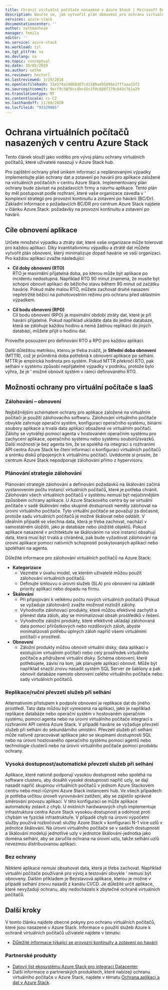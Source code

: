 ```yaml
---
title: Chránit virtuální počítače nasazené v Azure Stack | Microsoft Docs
description: Naučte se, jak vytvořit plán obnovení pro ochranu virtuálních počítačů nasazených v Azure Stack před ztrátou dat a neplánovanými výpadky.
services: azure-stack
documentationcenter: ''
author: sethmanheim
manager: femila
editor: ''
ms.service: azure-stack
ms.workload: tzl
ms.tgt_pltfrm: na
ms.devlang: na
ms.topic: conceptual
ms.date: 10/02/2019
ms.author: sethm
ms.reviewer: hectorl
ms.lastreviewed: 3/19/2018
ms.openlocfilehash: 31e574a24660367cd1189ad95890e2fffaaa15f2
ms.sourcegitcommit: 9ecf9c58fbcc4bc42c1fdc688f370c643c761a29
ms.translationtype: MT
ms.contentlocale: cs-CZ
ms.lasthandoff: 11/04/2020
ms.locfileid: "93329065"
---
```

# <a name="protect-vms-deployed-on-azure-stack-hub"></a>Ochrana virtuálních počítačů nasazených v centru Azure Stack

Tento článek slouží jako vodítko pro vývoj plánu ochrany virtuálních počítačů, které uživatelé nasazují v Azure Stack hub.

Pro zajištění ochrany před únikem informací a neplánovanými výpadky implementujte plán ochrany dat a zotavení po havárii pro aplikace založené na virtuálních počítačích v centru Azure Stack. Implementovaný plán ochrany bude záviset na požadavcích firmy a návrhu aplikace. Tento plán by měl postupovat podle rozhraní, které vaše organizace zavedla v \' komplexní strategii pro provozní kontinuitu a zotavení po havárii (BC/Dr). Základní informace o požadavcích BC/DR pro centrum Azure Stack najdete v článku Azure Stack: požadavky na provozní kontinuitu a zotavení po havárii.

## <a name="application-recovery-objectives"></a>Cíle obnovení aplikace

Určete množství výpadku a ztráty dat, které vaše organizace může tolerovat pro každou aplikaci. Díky kvantitativnímu výpadku a ztrátě dat můžete vytvořit plán obnovení, který minimalizuje dopad havárie ve vaší organizaci. Pro každou aplikaci zvažte následující:

- **Cíl doby obnovení (RTO)**\
    RTO je maximální přijatelná doba, po kterou může být aplikace po incidentu nedostupná. Například RTO 90 minut znamená, že musíte být schopni obnovit aplikaci do běžícího stavu během 90 minut od začátku havárie. Pokud máte malou RTO, můžete zachovat druhé nasazení nepřetržitě běžící na pohotovostním režimu pro ochranu před oblastním výpadkem.

- **Cíl bodu obnovení (RPO)**\
    Cíl bodu obnovení (RPO) je maximální období ztráty dat, které je při havárii přijatelné. Pokud například ukládáte data do jediné databáze, která se zálohuje každou hodinu a nemá žádnou replikaci do jiných databází, můžete přijít o hodinu dat.

Proveďte posouzení pro definování RTO a RPO pro každou aplikaci.

Další důležitou metrikou, kterou je třeba zvážit, je **Střední doba obnovení** (MTTR), což je průměrná doba potřebná k obnovení aplikace po selhání. MTTR je empirická hodnota pro systém. Pokud MTTR překročí RTO, pak selhání v systému způsobí nepřijatelné výpadky v podniku, protože bylo výhra, že je \' možné obnovit systém v rámci definovaného RTO.

## <a name="protection-options-for-iaas-vms"></a>Možnosti ochrany pro virtuální počítače s IaaS

### <a name="backup-restore"></a>Zálohování – obnovení

Nejběžnějším schématem ochrany pro aplikace založené na virtuálním počítači je použití zálohovacího softwaru. Zálohování virtuálního počítače obvykle zahrnuje operační systém, konfiguraci operačního systému, binární soubory aplikace a trvalá data aplikací obsažená ve virtuálním počítači. Zálohy se vytvářejí pomocí agenta v hostovaném operačním systému pro zachycení aplikace, operačního systému nebo systému souborů/svazků. Další možností je bez agenta tím, že se spoléhá na integraci s rozhraními API centra Azure Stack ke čtení informací o konfiguraci virtuálních počítačů a snímku disků připojených k virtuálnímu počítači. Uvědomte si prosím, že centrum Azure Stack nepodporuje zálohování přímo z hypervisoru.

### <a name="planning-your-backup-strategy"></a>Plánování strategie zálohování

Plánování strategie zálohování a definování požadavků na škálování začíná vystanovením počtu instancí virtuálních počítačů, které je potřeba chránit. Zálohování všech virtuálních počítačů v systému nemusí být nejúčinnějším způsobem ochrany aplikace. U Azure Stackového centra by se virtuální počítače v sadě škálování nebo skupině dostupnosti neměly zálohovat na úrovni virtuálního počítače. Tyto virtuální počítače se považují za dočasné, protože sadu virtuálních počítačů je možné škálovat nebo oddálit. V ideálním případě se všechna data, která je třeba zachovat, nachází v samostatném úložišti, jako je databáze nebo úložiště objektů. Pokud aplikace nasazené v architektuře se škálováním na více instancí obsahují data, která musí být trvalá a chráněná, pak bude vyžadovat zálohování na úrovni aplikace pomocí nativních schopností poskytovaných aplikací nebo spoléhání na agenta.

Důležité informace pro zálohování virtuálních počítačů na Azure Stack:

- **Kategorizace**
  - Vezměte v úvahu model, ve kterém uživatelé můžou použít zálohování virtuálních počítačů.
  - Definujte smlouvu o úrovni služeb (SLA) pro obnovení na základě priority aplikací nebo dopadu na firmu.
- **Škálování**
  - Při připojování k velkému počtu nových virtuálních počítačů (Pokud se vyžaduje zálohování) zvažte možnost rozložit zálohy.
  - Vyhodnoťte zálohovací produkty, které můžou efektivně zachytit a přenést data záloh, aby se minimalizoval obsah prostředků v řešení.
  - Vyhodnoťte záložní produkty, které efektivně ukládají zálohovaná data pomocí přírůstkových nebo rozdílových záloh, abyste minimalizovali potřebu úplných záloh napříč všemi virtuálními počítači v prostředí.
- **Obnovení**
  - Záložní produkty můžou obnovit virtuální disky, data aplikací v existujícím virtuálním počítači nebo celý prostředek virtuálního počítače a přidružené virtuální disky. Schéma obnovení, které potřebujete, závisí na tom, jak plánujete aplikaci obnovit. Může být například snazší znovu nasadit systém SQL Server ze šablony a pak obnovit databáze namísto obnovení celého virtuálního počítače nebo sady virtuálních počítačů.

### <a name="replicationmanual-failover"></a>Replikace/ruční převzetí služeb při selhání

Alternativním přístupem k podpoře obnovení je replikace dat do jiného prostředí. Tato data můžou být vymezená na aplikaci, jako je například replikace databáze nebo operační systém v hostovaném operačním systému, pomocí agenta nebo na úrovni virtuálního počítače integrací s rozhraními API centra Azure Stack. V případě havárie se vyžaduje převzetí služeb při selhání do sekundárního umístění. Převzetí služeb při selhání může nativně zpracovávat aplikace jako se skupinami dostupnosti SQL nebo na úrovni hostovaného operačního systému pomocí agentů nebo technologie clusterů nebo na úrovni virtuálního počítače pomocí produktu ochrany.

### <a name="high-availabilityautomatic-failover"></a>Vysoká dostupnost/automatické převzetí služeb při selhání

Aplikace, které nativně podporují vysokou dostupnost nebo spoléhá na software clusteru, aby dosáhli vysoké dostupnosti napříč uzly, se dají nasadit napříč skupinou virtuálních počítačů v jednom Azure Stackovém centru nebo mezi různými Azure Stack instancemi hub. Ve všech případech je potřeba určitou úroveň vyrovnávání zatížení, aby se zajistilo správné směrování provozu aplikací. V této konfiguraci se může aplikace automaticky zotavit z chyb. U místních hardwarových chyb implementuje infrastruktura centra Azure Stack vysokou dostupnost a odolnost proti chybám ve fyzické infrastruktuře. V případě chyb na úrovni výpočetní služby používá rozbočovač služby Azure Stack v konfiguraci N-1 více uzlů v jednotce škálování. Na úrovni virtuálního počítače se v sadách dostupnosti a škálování modelují jednotlivé uzly v jednotce škálování-jednotka jako doména selhání, aby se zaručila ochrana na úrovni uzlu, takže selhání uzlů nevezmou distribuovanou aplikaci.

### <a name="no-protection"></a>Bez ochrany

Některé aplikace nemusí obsahovat data, která je třeba zachovat. Například virtuální počítače používané pro vývoj a testování obvykle \' nemusí být obnoveny. Dalším příkladem je Bezstavová aplikace, kterou je možné v případě selhání znovu nasadit z kanálu CI/CD. Je důležité určit aplikace, které nevyžadují ochranu, aby nedocházelo k zbytečné ochraně virtuálních počítačů.

<!-- ## Recommended topologies

Important considerations for your Azure Stack deployment: -->

## <a name="next-steps"></a>Další kroky

V tomto článku najdete obecné pokyny pro ochranu virtuálních počítačů, které jsou nasazené v Azure Stack. Informace o použití služeb Azure k ochraně virtuálních počítačů uživatele najdete v tématu:

- [Důležité informace týkající se provozní kontinuity a zotavení po havárii](https://aka.ms/azurestackbcdrconsiderationswp)

### <a name="partner-products"></a>Partnerské produkty

- [Datový list ekosystému Azure Stack pro integraci Datacenter](https://aka.ms/azurestackbcdrpartners)
- Další informace o partnerských produktech, které nabízejí ochranu virtuálního počítače v Azure Stack, najdete v tématu [Ochrana aplikací a dat v Azure Stack](https://azure.microsoft.com/blog/protecting-applications-and-data-on-azure-stack/).
